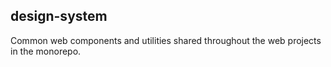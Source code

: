 ## design-system

Common web components and utilities shared throughout the web projects in the monorepo.
